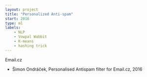 ```yaml
---
layout: project
title: "Personalized Anti-spam"
start: 2016
type: ml
labels:
    - NLP
    - Vowpal Wabbit
    - K-means
    - hashing trick
---
```

Email.cz
* Šimon Ondráček, Personalised Antispam filter for Email.cz, 2016


